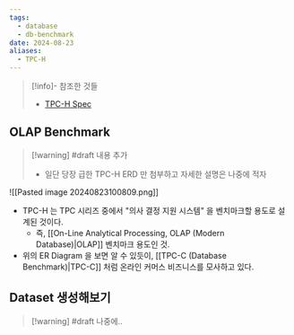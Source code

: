 ```yaml
---
tags:
  - database
  - db-benchmark
date: 2024-08-23
aliases:
  - TPC-H
---
```

> [!info]- 참조한 것들
> - [TPC-H Spec](https://www.tpc.org/tpc_documents_current_versions/pdf/tpc-h_v2.17.1.pdf)

## OLAP Benchmark

> [!warning] #draft 내용 추가
> - 일단 당장 급한 TPC-H ERD 만 첨부하고 자세한 설명은 나중에 적자

![[Pasted image 20240823100809.png]]

- TPC-H 는 TPC 시리즈 중에서 "의사 결정 지원 시스템" 을 벤치마크할 용도로 설계된 것이다.
	- 즉, [[On-Line Analytical Processing, OLAP (Modern Database)|OLAP]] 벤치마크 용도인 것.
- 위의 ER Diagram 을 보면 알 수 있듯이, [[TPC-C (Database Benchmark)|TPC-C]] 처럼 온라인 커머스 비즈니스를 모사하고 있다.

## Dataset 생성해보기

> [!warning] #draft 나중에..